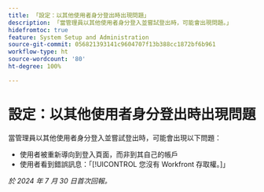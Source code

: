 ```yaml
---
title: 「設定：以其他使用者身分登出時出現問題」
description: 「當管理員以其他使用者身分登入並嘗試登出時，可能會出現問題。」
hidefromtoc: true
feature: System Setup and Administration
source-git-commit: 056821393141c9604707f13b388cc1872bf6b961
workflow-type: ht
source-wordcount: '80'
ht-degree: 100%

---
```



# 設定：以其他使用者身分登出時出現問題

當管理員以其他使用者身分登入並嘗試登出時，可能會出現以下問題：

* 使用者被重新導向到登入頁面，而非到其自己的帳戶
* 使用者看到錯誤訊息：「[!UICONTROL 您沒有 Workfront 存取權。]」

_於 2024 年 7 月 30 日首次回報。_

